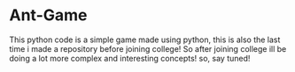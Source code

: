 # Ant-Game
This python code is a simple game made using python, this is also the last time i made a repository before joining college! So after joining college ill be doing a lot more complex and interesting concepts! so, say tuned!
